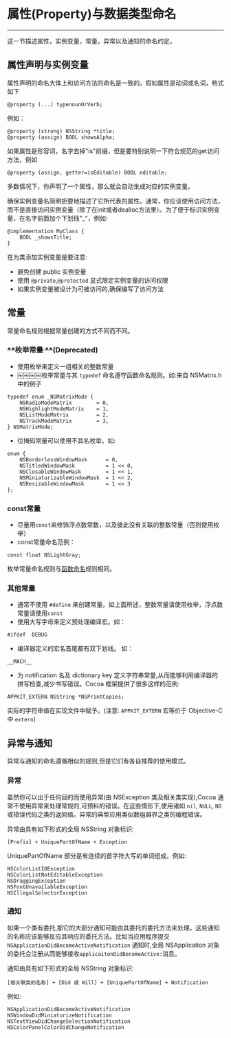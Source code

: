 # **属性\(Property\)与数据类型命名**

---

这一节描述属性，实例变量，常量，异常以及通知的命名约定。

## **属性声明与实例变量**

属性声明的命名大体上和访问方法的命名是一致的。假如属性是动词或名词，格式如下

```
@property (...) typenounOrVerb;
```

例如：

```
@property (strong) NSString *title;
@property (assign) BOOL showsAlpha;
```

如果属性是形容词，名字去掉"is"前缀，但是要特别说明一下符合规范的get访问方法，例如

```
@property (assign, getter=isEditable) BOOL editable;
```

多数情况下，你声明了一个属性，那么就会自动生成对应的实例变量。

确保实例变量名简明扼要地描述了它所代表的属性。通常，你应该使用访问方法，而不是直接访问实例变量（除了在init或者dealloc方法里）。为了便于标识实例变量，在名字前面加个下划线"\_"，例如:

```
@implementation MyClass {
    BOOL _showsTitle;
}
```

在为类添加实例变量是要注意:

* 避免创建 public 实例变量
* 使用 `@private`,`@protected` 显式限定实例变量的访问权限
* 如果实例变量被设计为可被访问的,确保编写了访问方法

## **常量**

常量命名规则根据常量创建的方式不同而不同。

### ~~**枚举常量 **~~**\(Deprecated\)**

* 使用枚举来定义一组相关的整数常量
* ￼￼￼￼枚举常量与其 `typedef` 命名遵守函数命名规则。如:来自 NSMatrix.h 中的例子

```
typedef enum _NSMatrixMode {
    NSRadioModeMatrix        = 0,
    NSHighlightModeMatrix    = 1,
    NSListModeMatrix         = 2,
    NSTrackModeMatrix        = 3,
} NSMatrixMode;
```

* 位掩码常量可以使用不具名枚举。如:

```
enum {
    NSBorderlessWindowMask      = 0,
    NSTitledWindowMask          = 1 << 0,
    NSClosableWindowMask        = 1 << 1,
    NSMiniaturizableWindowMask  = 1 << 2,
    NSResizableWindowMask       = 1 << 3
};
```

### **const常量**

* 尽量用`const`来修饰浮点数常数，以及彼此没有关联的整数常量（否则使用枚举）
* const常量命名范例：

```
const float NSLightGray;
```

枚举常量命名规则与[函数命名](/2/23.md)规则相同。

### **其他常量**

* 通常不使用 `#define` 来创建常量。如上面所述，整数常量请使用枚举，浮点数常量请使用`const`
* 使用大写字母来定义预处理编译宏。如：

```
#ifdef  DEBUG
```

* 编译器定义的宏名首尾都有双下划线。 如：

```
__MACH__
```

* 为 notification 名及 dictionary key 定义字符串常量,从而能够利用编译器的拼写检查,减少书写错误。Cocoa 框架提供了很多这样的范例:

```
APPKIT_EXTERN NSString *NSPrintCopies;
```

实际的字符串值在实现文件中赋予。\(注意: `APPKIT_EXTERN` 宏等价于 Objective-C 中 `extern`\)

## **异常与通知**

异常与通知的命名遵循相似的规则,但是它们有各自推荐的使用模式。

### **异常**

虽然你可以出于任何目的而使用异常\(由 NSException 类及相关类实现\),Cocoa 通常不使用异常来处理常规的,可预料的错误。在这些情形下,使用诸如 `nil`, `NULL`, `NO` 或错误代码之类的返回值。异常的典型应用类似数组越界之类的编程错误。

异常由具有如下形式的全局 NSString 对象标识:

```
[Prefix] + UniquePartOfName + Exception
```

UniquePartOfName 部分是有连续的首字符大写的单词组成。例如:

```
NSColorListIOException
NSColorListNotEditableException
NSDraggingException
NSFontUnavailableException
NSIllegalSelectorException
```

### **通知**

如果一个类有委托,那它的大部分通知可能由其委托的委托方法来处理。这些通知的名称应该能够反应其响应的委托方法。比如当应用程序提交 `NSApplicationDidBecomeActiveNotification` 通知时,全局 NSApplication 对象的委托会注册从而能够接收`applicaitonDidBecomeActive:`消息。

通知由具有如下形式的全局 NSString 对象标识:

```
[相关联类的名称] + [Did 或 Will] + [UniquePartOfName] + Notification
```

例如:

```
NSApplicationDidBecomeActiveNotification
NSWindowDidMiniaturizeNotification
NSTextViewDidChangeSelectionNotification
NSColorPanelColorDidChangeNotification
```




